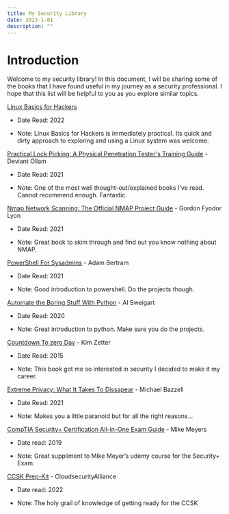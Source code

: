 ```yaml
---
title: My Security Library
date: 2023-1-01
description: ""
---
```

# Introduction

Welcome to my security library! In this document, I will be sharing some of the books that I have found useful in my journey as a security professional. I hope that this list will be helpful to you as you explore similar topics.

[Linux Basics for Hackers](https://nostarch.com/linuxbasicsforhackers)

*   Date Read: 2022
    
*   Note: Linux Basics for Hackers is immediately practical. Its quick and dirty approach to exploring and using a Linux system was welcome.
    

[Practical Lock Picking: A Physical Penetration Tester's Training Guide](https://www.goodreads.com/book/show/8631270-practical-lock-picking?ac=1&from_search=true&qid=4Zi73RH9Ah&rank=1) - Deviant Ollam

*   Date Read: 2021
    
*   Note: One of the most well thought-out/explained books I've read. Cannot recommend enough. Fantastic.
    

[Nmap Network Scanning: The Official NMAP Project Guide](https://www.goodreads.com/book/show/6019856-nmap-network-scanning?ac=1&from_search=true&qid=B1HlvZ7exO&rank=1) - Gordon Fyodor Lyon

*   Date Read: 2021
    
*   Note: Great book to skim through and find out you know nothing about NMAP.
    

[PowerShell For Sysadmins](https://www.goodreads.com/book/show/56312243-powershell-for-sysadmins?ac=1&from_search=true&qid=BSWG6ezBEm&rank=1) - Adam Bertram

*   Date Read: 2021
    
*   Note: Good introduction to powershell. Do the projects though.
    

[Automate the Boring Stuff With Python](https://www.goodreads.com/book/show/22514127-automate-the-boring-stuff-with-python?ac=1&from_search=true&qid=pV1QSJJCBS&rank=1) - Al Sweigart

*   Date Read: 2020
    
*   Note: Great introduction to python. Make sure you do the projects.
    

[Countdown To zero Day](https://www.goodreads.com/book/show/18465875-countdown-to-zero-day?ac=1&from_search=true&qid=TTfwE4p5E2&rank=5) - Kim Zetter

*   Date Read: 2015
    
*   Note: This book got me so interested in security I decided to make it my career.
    

[Extreme Privacy: What It Takes To Dissapear](https://inteltechniques.com/book7.html) - Michael Bazzell

*   Date Read: 2021
    
*   Note: Makes you a little paranoid but for all the right reasons…
    

[CompTIA Security+ Certification All-in-One Exam Guide](https://www.goodreads.com/book/show/22896585-comptia-security-exam-guide?ac=1&from_search=true&qid=NxlbkfC59d&rank=4) - Mike Meyers

*   Date read: 2019
    
*   Note: Great suppliment to Mike Meyer’s udemy course for the Security+ Exam.
    

[CCSK Prep-Kit](https://cloudsecurityalliance.org/education/ccsk/study-guide/) - CloudsecurityAlliance

*   Date read: 2022
    
*   Note: The holy grail of knowledge of getting ready for the CCSK